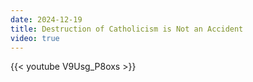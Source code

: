 ```yaml
---
date: 2024-12-19
title: Destruction of Catholicism is Not an Accident
video: true
---
```



{{< youtube V9Usg_P8oxs >}}
